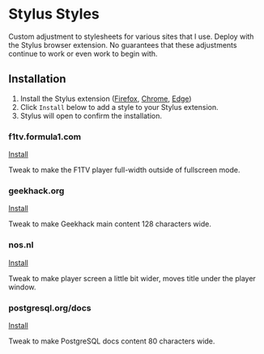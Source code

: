# Stylus Styles

Custom adjustment to stylesheets for various sites that I use. Deploy with the Stylus browser extension. No guarantees that these adjustments continue to work or even work to begin with.

## Installation

1. Install the Stylus extension ([Firefox](https://addons.mozilla.org/en-US/firefox/addon/styl-us/), [Chrome](https://chrome.google.com/webstore/detail/stylus/clngdbkpkpeebahjckkjfobafhncgmne), [Edge](https://chrome.google.com/webstore/detail/stylus/clngdbkpkpeebahjckkjfobafhncgmne))
2. Click `Install` below to add a style to your Stylus extension.
3. Stylus will open to confirm the installation.

### f1tv.formula1.com

[Install](https://github.com/robin-pfeiffer/stylus-styles/raw/main/styles/f1tv.formula1.com.user.css)

Tweak to make the F1TV player full-width outside of fullscreen mode.

### geekhack.org

[Install](https://github.com/robin-pfeiffer/stylus-styles/raw/main/styles/geekhack.org.user.css)

Tweak to make Geekhack main content 128 characters wide.

### nos.nl

[Install](https://github.com/robin-pfeiffer/stylus-styles/raw/main/styles/nos.nl.user.css)

Tweak to make player screen a little bit wider, moves title under the player window.

### postgresql.org/docs

[Install](https://github.com/robin-pfeiffer/stylus-styles/raw/main/styles/postgresql.org.user.css)

Tweak to make PostgreSQL docs content 80 characters wide.

